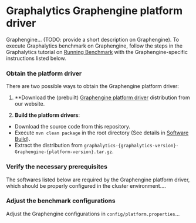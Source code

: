 # Graphalytics Graphengine platform driver

Graphengine... (TODO: provide a short description on Graphengine). To execute Graphalytics benchmark on Graphengine, follow the steps in the Graphalytics tutorial on [Running Benchmark](https://github.com/ldbc/ldbc_graphalytics/wiki/Manual%3A-Running-Benchmark) with the Graphengine-specific instructions listed below.

### Obtain the platform driver
There are two possible ways to obtain the Graphengine platform driver:

 1. **Download the (prebuilt) [Graphengine platform driver](http://graphalytics.site/dist/stable/) distribution from our website.

 2. **Build the platform drivers**: 
  - Download the source code from this repository.
  - Execute `mvn clean package` in the root directory (See details in [Software Build](https://github.com/ldbc/ldbc_graphalytics/wiki/Documentation:-Software-Build)).
  - Extract the distribution from  `graphalytics-{graphalytics-version}-Graphengine-{platform-version}.tar.gz`.

### Verify the necessary prerequisites
The softwares listed below are required by the Graphengine platform driver, which should be properly configured in the cluster environment....

### Adjust the benchmark configurations
Adjust the Graphengine configurations in `config/platform.properties`...

